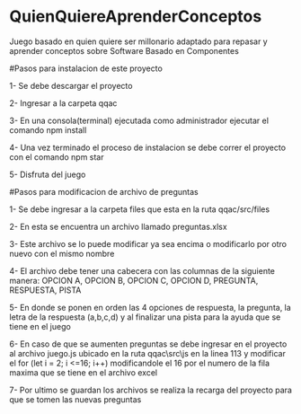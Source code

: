 # QuienQuiereAprenderConceptos
Juego basado en quien quiere ser millonario adaptado para repasar y aprender conceptos sobre Software Basado en Componentes

#Pasos para instalacion de este proyecto 

1- Se debe descargar el proyecto

2- Ingresar a la carpeta qqac

3- En una consola(terminal) ejecutada como administrador ejecutar el comando npm install

4- Una vez terminado el proceso de instalacion se debe correr el proyecto con el comando npm star

5- Disfruta del juego

#Pasos para modificacion de archivo de preguntas

1- Se debe ingresar a la carpeta files que esta en la ruta qqac/src/files

2- En esta se encuentra un archivo llamado preguntas.xlsx

3- Este archivo se lo puede modificar ya sea encima o modificarlo por otro nuevo con el mismo nombre

4- El archivo debe tener una cabecera con las columnas de la siguiente manera: OPCION A, OPCION B, OPCION C, OPCION D, PREGUNTA, RESPUESTA, PISTA

5- En donde se ponen en orden las 4 opciones de respuesta, la pregunta, la letra de la respuesta (a,b,c,d) y al finalizar una pista para la ayuda que se tiene en el juego
 
6- En caso de que se aumenten preguntas se debe ingresar en el proyecto al archivo juego.js ubicado en la ruta qqac\src\js en la linea 113 y modificar el for (let i = 2; i <=16; i++) modificandole el 16 por el numero de la fila maxima que se tiene en el archivo excel

7- Por ultimo se guardan los archivos se realiza la recarga del proyecto para que se tomen las nuevas preguntas
